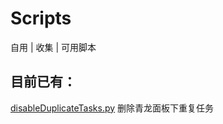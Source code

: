 # Scripts
自用 | 收集 | 可用脚本
## 目前已有：
[disableDuplicateTasks.py](https://github.com/zys91/Scripts/blob/main/jd/py/disableDuplicateTasks.py)	删除青龙面板下重复任务

